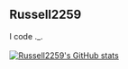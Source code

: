 ## Russell2259
I code ._.
<br>
<br>
[![Russell2259's GitHub stats](https://github-readme-stats.vercel.app/api?username=Russell2259)](https://github.com/russell2259)
